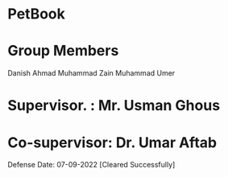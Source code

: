 <h1>PetBook<h1>

<h1>Group Members</h1>
Danish Ahmad
Muhammad Zain
Muhammad Umer

<h1>Supervisor.  : Mr. Usman Ghous</h1>
<h1>Co-supervisor: Dr. Umar Aftab</h1>

Defense Date: 07-09-2022 [Cleared Successfully]

